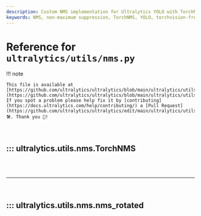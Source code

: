 ```yaml
---
description: Custom NMS implementation for Ultralytics YOLO with TorchNMS class for torchvision-free inference and nms_rotated for oriented bounding boxes. Optimized for speed and accuracy.
keywords: NMS, non-maximum suppression, TorchNMS, YOLO, torchvision-free, rotated NMS, object detection, bounding boxes, IoU threshold, custom implementation
---
```


# Reference for `ultralytics/utils/nms.py`

!!! note

    This file is available at [https://github.com/ultralytics/ultralytics/blob/main/ultralytics/utils/nms.py](https://github.com/ultralytics/ultralytics/blob/main/ultralytics/utils/nms.py). If you spot a problem please help fix it by [contributing](https://docs.ultralytics.com/help/contributing/) a [Pull Request](https://github.com/ultralytics/ultralytics/edit/main/ultralytics/utils/nms.py) 🛠️. Thank you 🙏!

<br>

## ::: ultralytics.utils.nms.TorchNMS

<br><br><hr><br>

## ::: ultralytics.utils.nms.nms_rotated

<br><br>
